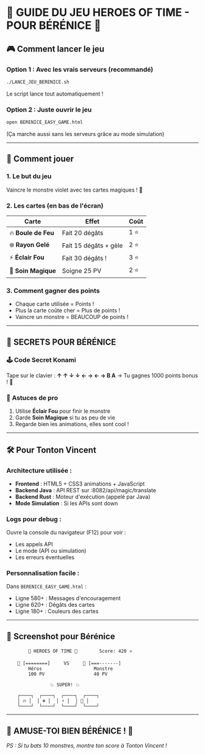 # 🌟 GUIDE DU JEU HEROES OF TIME - POUR BÉRÉNICE 🌟

## 🎮 Comment lancer le jeu

### Option 1 : Avec les vrais serveurs (recommandé)
```bash
./LANCE_JEU_BERENICE.sh
```
Le script lance tout automatiquement !

### Option 2 : Juste ouvrir le jeu
```bash
open BERENICE_EASY_GAME.html
```
(Ça marche aussi sans les serveurs grâce au mode simulation)

---

## 🎯 Comment jouer

### 1. **Le but du jeu**
Vaincre le monstre violet avec tes cartes magiques ! 🐲

### 2. **Les cartes** (en bas de l'écran)

| Carte | Effet | Coût |
|-------|-------|------|
| 🔥 **Boule de Feu** | Fait 20 dégâts | 1 ⭐ |
| ❄️ **Rayon Gelé** | Fait 15 dégâts + gèle | 2 ⭐ |
| ⚡ **Éclair Fou** | Fait 30 dégâts ! | 3 ⭐ |
| 💚 **Soin Magique** | Soigne 25 PV | 2 ⭐ |

### 3. **Comment gagner des points**
- Chaque carte utilisée = Points !
- Plus la carte coûte cher = Plus de points !
- Vaincre un monstre = BEAUCOUP de points !

---

## 🎁 SECRETS POUR BÉRÉNICE

### 🕹️ **Code Secret Konami**
Tape sur le clavier : **↑ ↑ ↓ ↓ ← → ← → B A**
→ Tu gagnes 1000 points bonus ! 🎉

### 🌈 **Astuces de pro**
1. Utilise **Éclair Fou** pour finir le monstre
2. Garde **Soin Magique** si tu as peu de vie
3. Regarde bien les animations, elles sont cool !

---

## 🛠️ Pour Tonton Vincent

### Architecture utilisée :
- **Frontend** : HTML5 + CSS3 animations + JavaScript
- **Backend Java** : API REST sur :8082/api/magic/translate
- **Backend Rust** : Moteur d'exécution (appelé par Java)
- **Mode Simulation** : Si les APIs sont down

### Logs pour debug :
Ouvre la console du navigateur (F12) pour voir :
- Les appels API
- Le mode (API ou simulation)
- Les erreurs éventuelles

### Personnalisation facile :
Dans `BERENICE_EASY_GAME.html` :
- Ligne 580+ : Messages d'encouragement
- Ligne 620+ : Dégâts des cartes
- Ligne 180+ : Couleurs des cartes

---

## 📸 Screenshot pour Bérénice

```
        🏰 HEROES OF TIME 🏰        Score: 420 ⭐
    
    👸 [========]     VS     🐲 [===-------]
        Héros                   Monstre
        100 PV                  40 PV
        
                💥 SUPER! 💥
    
    ┌────┐  ┌────┐  ┌────┐  ┌────┐
    │ 🔥 │  │ ❄️ │  │ ⚡ │  │ 💚 │
    └────┘  └────┘  └────┘  └────┘
```

---

## 🎉 AMUSE-TOI BIEN BÉRÉNICE ! 🎉

*PS : Si tu bats 10 monstres, montre ton score à Tonton Vincent !*
